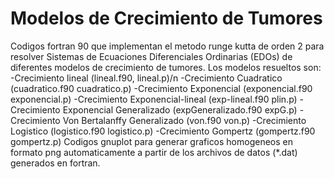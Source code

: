 # Modelos de Crecimiento de Tumores
Codigos fortran 90 que implementan el metodo runge kutta de orden 2 para resolver Sistemas de Ecuaciones Diferenciales Ordinarias (EDOs) de diferentes modelos de crecimiento de tumores.
Los modelos resueltos son:
-Crecimiento lineal (lineal.f90, lineal.p)/n
-Crecimiento Cuadratico (cuadratico.f90 cuadratico.p)
-Crecimiento Exponencial (exponencial.f90 exponencial.p)
-Crecimiento Exponencial-lineal (exp-lineal.f90 plin.p)
-Crecimiento Exponencial Generalizado (expGeneralizado.f90 expG.p)
-Crecimiento Von Bertalanffy Generalizado (von.f90 von.p)
-Crecimiento Logistico (logistico.f90 logistico.p)
-Crecimiento Gompertz (gompertz.f90 gompertz.p)
Codigos gnuplot para generar graficos homogeneos en formato png automaticamente a partir de los archivos de datos (*.dat) generados en fortran.
